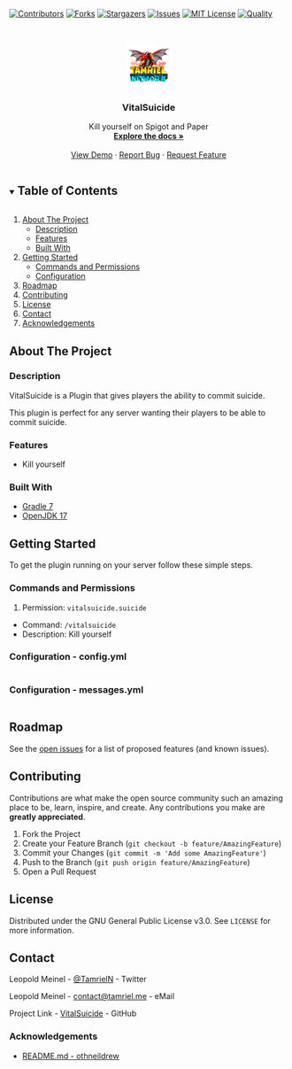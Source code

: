 <!-- PROJECT SHIELDS -->
[![Contributors][contributors-shield]][contributors-url]
[![Forks][forks-shield]][forks-url]
[![Stargazers][stars-shield]][stars-url]
[![Issues][issues-shield]][issues-url]
[![MIT License][license-shield]][license-url]
[![Quality][quality-shield]][quality-url]

<!-- PROJECT LOGO -->
<!--suppress ALL -->
<br />
<p align="center">
  <a href="https://github.com/TamrielNetwork/VitalSuicide">
    <img src="images/logo.png" alt="Logo" width="80" height="80">
  </a>

<h3 align="center">VitalSuicide</h3>

  <p align="center">
    Kill yourself on Spigot and Paper
    <br />
    <a href="https://github.com/TamrielNetwork/VitalSuicide"><strong>Explore the docs »</strong></a>
    <br />
    <br />
    <a href="https://github.com/TamrielNetwork/VitalSuicide">View Demo</a>
    ·
    <a href="https://github.com/TamrielNetwork/VitalSuicide/issues">Report Bug</a>
    ·
    <a href="https://github.com/TamrielNetwork/VitalSuicide/issues">Request Feature</a>
  </p>

<!-- TABLE OF CONTENTS -->
<details open="open">
  <summary><h2 style="display: inline-block">Table of Contents</h2></summary>
  <ol>
    <li>
      <a href="#about-the-project">About The Project</a>
      <ul>
        <li><a href="#description">Description</a></li>
        <li><a href="#features">Features</a></li>
        <li><a href="#built-with">Built With</a></li>
      </ul>
    </li>
    <li>
      <a href="#getting-started">Getting Started</a>
      <ul>
        <li><a href="#commands-and-permissions">Commands and Permissions</a></li>
        <li><a href="#configuration">Configuration</a></li>
      </ul>
    </li>
    <li><a href="#roadmap">Roadmap</a></li>
    <li><a href="#contributing">Contributing</a></li>
    <li><a href="#license">License</a></li>
    <li><a href="#contact">Contact</a></li>
    <li><a href="#acknowledgements">Acknowledgements</a></li>
  </ol>
</details>

<!-- ABOUT THE PROJECT -->

## About The Project

### Description

VitalSuicide is a Plugin that gives players the ability to commit suicide.

This plugin is perfect for any server wanting their players to be able to commit suicide.

### Features

* Kill yourself

### Built With

* [Gradle 7](https://docs.gradle.org/7.4/release-notes.html)
* [OpenJDK 17](https://openjdk.java.net/projects/jdk/17/)

<!-- GETTING STARTED -->

## Getting Started

To get the plugin running on your server follow these simple steps.

### Commands and Permissions

1. Permission: `vitalsuicide.suicide`

* Command: `/vitalsuicide`
* Description: Kill yourself

### Configuration - config.yml

```
```

### Configuration - messages.yml

```
```

<!-- ROADMAP -->

## Roadmap

See the [open issues](https://github.com/TamrielNetwork/VitalSuicide/issues) for a list of proposed features (and known
issues).

<!-- CONTRIBUTING -->

## Contributing

Contributions are what make the open source community such an amazing place to be, learn, inspire, and create. Any
contributions you make are **greatly appreciated**.

1. Fork the Project
2. Create your Feature Branch (`git checkout -b feature/AmazingFeature`)
3. Commit your Changes (`git commit -m 'Add some AmazingFeature'`)
4. Push to the Branch (`git push origin feature/AmazingFeature`)
5. Open a Pull Request

<!-- LICENSE -->

## License

Distributed under the GNU General Public License v3.0. See `LICENSE` for more information.

<!-- CONTACT -->

## Contact

Leopold Meinel - [@TamrielN](https://twitter.com/TamrielN) - Twitter

Leopold Meinel - [contact@tamriel.me](mailto:contact@tamriel.me) - eMail

Project Link - [VitalSuicide](https://github.com/TamrielNetwork/VitalSuicide) - GitHub

<!-- ACKNOWLEDGEMENTS -->

### Acknowledgements

* [README.md - othneildrew](https://github.com/othneildrew/Best-README-Template)

<!-- MARKDOWN LINKS & IMAGES -->

[contributors-shield]: https://img.shields.io/github/contributors-anon/TamrielNetwork/VitalSuicide?style=for-the-badge

[contributors-url]: https://github.com/TamrielNetwork/VitalSuicide/graphs/contributors

[forks-shield]: https://img.shields.io/github/forks/TamrielNetwork/VitalSuicide?label=Forks&style=for-the-badge

[forks-url]: https://github.com/TamrielNetwork/VitalSuicide/network/members

[stars-shield]: https://img.shields.io/github/stars/TamrielNetwork/VitalSuicide?style=for-the-badge

[stars-url]: https://github.com/TamrielNetwork/VitalSuicide/stargazers

[issues-shield]: https://img.shields.io/github/issues/TamrielNetwork/VitalSuicide?style=for-the-badge

[issues-url]: https://github.com/TamrielNetwork/VitalSuicide/issues

[license-shield]: https://img.shields.io/github/license/TamrielNetwork/VitalSuicide?style=for-the-badge

[license-url]: https://github.com/TamrielNetwork/VitalSuicide/blob/main/LICENSE

[quality-shield]: https://img.shields.io/codefactor/grade/github/TamrielNetwork/VitalSuicide?style=for-the-badge

[quality-url]: https://www.codefactor.io/repository/github/TamrielNetwork/VitalSuicide
